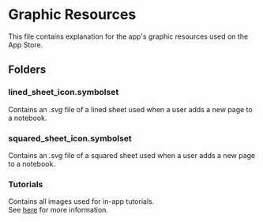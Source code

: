 # Graphic Resources 
This file contains explanation for the app's graphic resources used on the App Store.

## Folders 

### lined_sheet_icon.symbolset
Contains an _.svg_ file of a lined sheet used when a user adds a new page to a notebook.

### squared_sheet_icon.symbolset
Contains an _.svg_ file of a squared sheet used when a user adds a new page to a notebook.

### Tutorials
Contains all images used for in-app tutorials. \
See [here](Graphic%20Resources/Tutorials/TUTORIALS.md) for more information.






